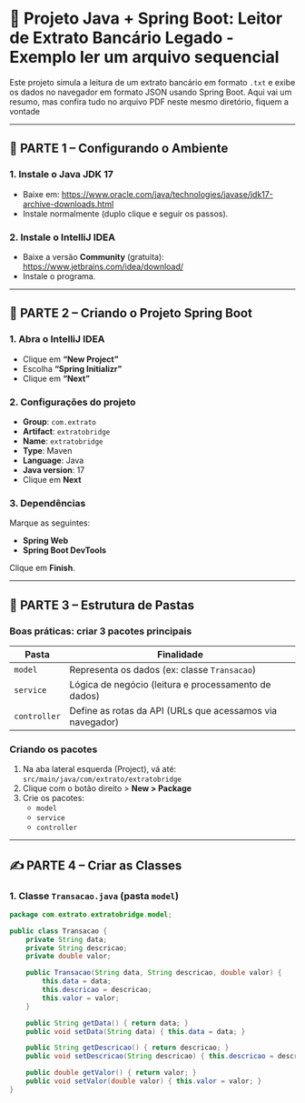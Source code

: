 # 📘 Projeto Java + Spring Boot: Leitor de Extrato Bancário Legado - Exemplo ler um arquivo sequencial

Este projeto simula a leitura de um extrato bancário em formato `.txt` e exibe os dados no navegador em formato JSON usando Spring Boot.
Aqui vai um resumo, mas confira tudo no arquivo PDF neste mesmo diretório, fiquem a vontade

---

## 🧱 PARTE 1 – Configurando o Ambiente

### 1. Instale o Java JDK 17
- Baixe em: https://www.oracle.com/java/technologies/javase/jdk17-archive-downloads.html
- Instale normalmente (duplo clique e seguir os passos).

### 2. Instale o IntelliJ IDEA
- Baixe a versão **Community** (gratuita): https://www.jetbrains.com/idea/download/
- Instale o programa.

---

## 🧰 PARTE 2 – Criando o Projeto Spring Boot

### 1. Abra o IntelliJ IDEA
- Clique em **“New Project”**
- Escolha **“Spring Initializr”**
- Clique em **“Next”**

### 2. Configurações do projeto
- **Group**: `com.extrato`
- **Artifact**: `extratobridge`
- **Name**: `extratobridge`
- **Type**: Maven
- **Language**: Java
- **Java version**: 17
- Clique em **Next**

### 3. Dependências
Marque as seguintes:
- **Spring Web**
- **Spring Boot DevTools**

Clique em **Finish**.

---

## 📁 PARTE 3 – Estrutura de Pastas

### Boas práticas: criar 3 pacotes principais
| Pasta        | Finalidade                                               |
|--------------|-----------------------------------------------------------|
| `model`      | Representa os dados (ex: classe `Transacao`)             |
| `service`    | Lógica de negócio (leitura e processamento de dados)     |
| `controller` | Define as rotas da API (URLs que acessamos via navegador)|

### Criando os pacotes
1. Na aba lateral esquerda (Project), vá até:  
   `src/main/java/com/extrato/extratobridge`
2. Clique com o botão direito > **New > Package**
3. Crie os pacotes:  
   - `model`  
   - `service`  
   - `controller`

---

## ✍️ PARTE 4 – Criar as Classes

### 1. Classe `Transacao.java` (pasta `model`)

```java
package com.extrato.extratobridge.model;

public class Transacao {
    private String data;
    private String descricao;
    private double valor;

    public Transacao(String data, String descricao, double valor) {
        this.data = data;
        this.descricao = descricao;
        this.valor = valor;
    }

    public String getData() { return data; }
    public void setData(String data) { this.data = data; }

    public String getDescricao() { return descricao; }
    public void setDescricao(String descricao) { this.descricao = descricao; }

    public double getValor() { return valor; }
    public void setValor(double valor) { this.valor = valor; }
}

